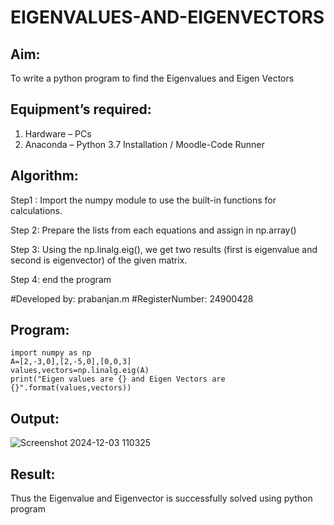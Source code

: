 # EIGENVALUES-AND-EIGENVECTORS
## Aim:
To write a python program to find the Eigenvalues and Eigen Vectors
## Equipment’s required:
1. 	Hardware – PCs
2. 	Anaconda – Python 3.7 Installation / Moodle-Code Runner
## Algorithm:
Step1 :
Import the numpy module to use the built-in functions for calculations.

Step 2:
Prepare the lists from each equations and assign in np.array()

Step 3:
Using the np.linalg.eig(), we get two results (first is eigenvalue and second is eigenvector) of the given matrix.

Step 4:
end the program

#Developed by: prabanjan.m
#RegisterNumber: 24900428
## Program:
```
import numpy as np
A=[2,-3,0],[2,-5,0],[0,0,3]
values,vectors=np.linalg.eig(A)
print("Eigen values are {} and Eigen Vectors are {}".format(values,vectors))
```

## Output:
![Screenshot 2024-12-03 110325](https://github.com/user-attachments/assets/58dee21b-46ad-467b-bbdb-e09a2c5c36b3)

## Result:
Thus the Eigenvalue and Eigenvector is successfully solved using python program

